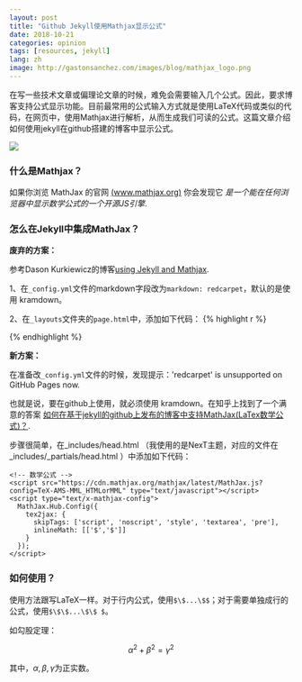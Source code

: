 ```yaml
---
layout: post
title: "Github Jekyll使用Mathjax显示公式"
date: 2018-10-21
categories: opinion
tags: [resources, jekyll]
lang: zh
image: http://gastonsanchez.com/images/blog/mathjax_logo.png
---
```


在写一些技术文章或偏理论文章的时候，难免会需要输入几个公式。因此，要求博客支持公式显示功能。目前最常用的公式输入方式就是使用LaTeX代码或类似的代码，在网页中，使用Mathjax进行解析，从而生成我们可读的公式。这篇文章介绍如何使用jekyll在github搭建的博客中显示公式。

<!--more-->

<img class="centered" src="https://www.mathjax.org/badge/mj-logo.svg" />

### 什么是Mathjax？

如果你浏览 MathJax 的官网 [(www.mathjax.org)](http://www.mathjax.org/) 你会发现它 *是一个能在任何浏览器中显示数学公式的一个开源JS引擎*.

### 怎么在Jekyll中集成MathJax？
**废弃的方案：**

参考Dason Kurkiewicz的博客[using Jekyll and Mathjax](http://dasonk.github.io/blog/2012/10/09/Using-Jekyll-and-Mathjax/).

1、在```_config.yml```文件的markdown字段改为```markdown: redcarpet```，默认的是使用 kramdown。

2、在```_layouts```文件夹的```page.html```中，添加如下代码：
{% highlight r %}
<script type="text/javascript"
    src="http://cdn.mathjax.org/mathjax/latest/MathJax.js?config=TeX-AMS-MML_HTMLorMML">
</script>
{% endhighlight %}

**新方案：**

在准备改```_config.yml```文件的时候，发现提示：'redcarpet' is unsupported on GitHub Pages now.

也就是说，要在github上使用，就必须使用 kramdown。在知乎上找到了一个满意的答案 [如何在基于jekyll的github上发布的博客中支持MathJax(LaTex数学公式)？](https://www.zhihu.com/question/62114522).

步骤很简单，在_includes/head.html （我使用的是NexT主题，对应的文件在_includes/_partials/head.html ）中添加如下代码：
```
<!-- 数学公式 -->
<script src="https://cdn.mathjax.org/mathjax/latest/MathJax.js?config=TeX-AMS-MML_HTMLorMML" type="text/javascript"></script>
<script type="text/x-mathjax-config">
  MathJax.Hub.Config({
    tex2jax: {
      skipTags: ['script', 'noscript', 'style', 'textarea', 'pre'],
      inlineMath: [['$','$']]
    }
  });
</script>
```
### 如何使用？
使用方法跟写LaTeX一样。对于行内公式，使用```$\$...\$$```；对于需要单独成行的公式，使用```$\$\$...\$\$ $```。

如勾股定理：

$$ \alpha^2+\beta^2=\gamma^2 $$

其中，$\alpha, \beta, \gamma$为正实数。